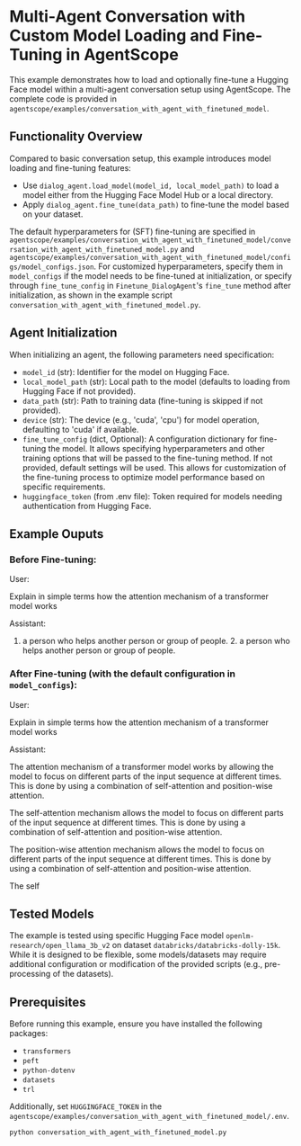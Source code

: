 # Multi-Agent Conversation with Custom Model Loading and Fine-Tuning in AgentScope

This example demonstrates how to load and optionally fine-tune a Hugging Face model within a multi-agent conversation setup using AgentScope. The complete code is provided in `agentscope/examples/conversation_with_agent_with_finetuned_model`.

## Functionality Overview

Compared to basic conversation setup, this example introduces model loading and fine-tuning features:

- Use `dialog_agent.load_model(model_id, local_model_path)` to load a model either from the Hugging Face Model Hub or a local directory.
- Apply `dialog_agent.fine_tune(data_path)` to fine-tune the model based on your dataset.

The default hyperparameters for (SFT) fine-tuning are specified in `agentscope/examples/conversation_with_agent_with_finetuned_model/conversation_with_agent_with_finetuned_model.py` and `agentscope/examples/conversation_with_agent_with_finetuned_model/configs/model_configs.json`. For customized hyperparameters, specify them in `model_configs` if the model needs to be fine-tuned at initialization, or specify through `fine_tune_config` in `Finetune_DialogAgent`'s `fine_tune` method after initialization, as shown in the example script `conversation_with_agent_with_finetuned_model.py`.

## Agent Initialization

When initializing an agent, the following parameters need specification:

- `model_id` (str): Identifier for the model on Hugging Face.
- `local_model_path` (str): Local path to the model (defaults to loading from Hugging Face if not provided).
- `data_path` (str): Path to training data (fine-tuning is skipped if not provided).
- `device` (str): The device (e.g., 'cuda', 'cpu') for model operation, defaulting to 'cuda' if available.
- `fine_tune_config` (dict, Optional): A configuration dictionary for fine-tuning the model. It allows specifying hyperparameters and other training options that will be passed to the fine-tuning method. If not provided, default settings will be used. This allows for customization of the fine-tuning process to optimize model performance based on specific requirements.
- `huggingface_token` (from .env file): Token required for models needing authentication from Hugging Face.

## Example Ouputs
### Before Fine-tuning:
User:

Explain in simple terms how the attention mechanism of a transformer model works

Assistant:

1. a person who helps another person or group of people. 2. a person who helps another person or group of people.

### After Fine-tuning (with the default configuration in `model_configs`):
User:

Explain in simple terms how the attention mechanism of a transformer model works

Assistant:

The attention mechanism of a transformer model works by allowing the model to focus on different parts of the input sequence at different times. This is done by using a combination of self-attention and position-wise attention.

The self-attention mechanism allows the model to focus on different parts of the input sequence at different times. This is done by using a combination of self-attention and position-wise attention.

The position-wise attention mechanism allows the model to focus on different parts of the input sequence at different times. This is done by using a combination of self-attention and position-wise attention.

The self


## Tested Models

The example is tested using specific Hugging Face model `openlm-research/open_llama_3b_v2` on dataset `databricks/databricks-dolly-15k`. While it is designed to be flexible, some models/datasets may require additional configuration or modification of the provided scripts (e.g., pre-processing of the datasets).

## Prerequisites

Before running this example, ensure you have installed the following packages:

- `transformers`
- `peft`
- `python-dotenv`
- `datasets`
- `trl`

Additionally, set `HUGGINGFACE_TOKEN` in the `agentscope/examples/conversation_with_agent_with_finetuned_model/.env`.

```bash
python conversation_with_agent_with_finetuned_model.py